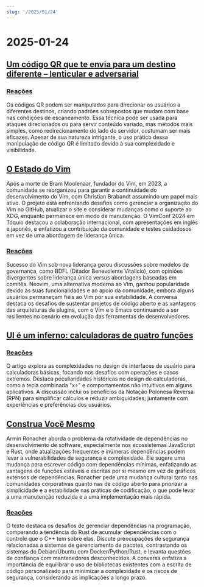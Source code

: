 ```yaml
---
slug: '/2025/01/24'
---
```


# 2025-01-24

## [Um código QR que te envia para um destino diferente – lenticular e adversarial](https://mstdn.social/@isziaui/113874436953157913)

### [Reações](https://news.ycombinator.com/item?id=42809268)

Os códigos QR podem ser manipulados para direcionar os usuários a diferentes destinos, criando padrões sobrepostos que mudam com base nas condições de escaneamento. Essa técnica pode ser usada para ataques direcionados ou para servir conteúdo variado, mas métodos mais simples, como redirecionamento do lado do servidor, costumam ser mais eficazes. Apesar de sua natureza intrigante, o uso prático dessa manipulação de código QR é limitado devido à sua complexidade e visibilidade.

## [O Estado do Vim](https://lwn.net/Articles/1002342/)

Após a morte de Bram Moolenaar, fundador do Vim, em 2023, a comunidade se reorganizou para garantir a continuidade do desenvolvimento do Vim, com Christian Brabandt assumindo um papel mais ativo. O projeto está enfrentando desafios como gerenciar a organização do Vim no GitHub, atualizar o site e considerar mudanças como o suporte ao XDG, enquanto permanece em modo de manutenção. O VimConf 2024 em Tóquio destacou a colaboração internacional, com apresentações em inglês e japonês, e enfatizou a contribuição da comunidade e testes cuidadosos em vez de uma abordagem de liderança única.

### [Reações](https://news.ycombinator.com/item?id=42810176)

Sucesso do Vim sob nova liderança gerou discussões sobre modelos de governança, como BDFL (Ditador Benevolente Vitalício), com opiniões divergentes sobre liderança única versus abordagens baseadas em comitês. Neovim, uma alternativa moderna ao Vim, ganhou popularidade devido às suas funcionalidades e ao apoio da comunidade, embora alguns usuários permaneçam fiéis ao Vim por sua estabilidade. A conversa destaca os desafios de sustentar projetos de código aberto e as vantagens das arquiteturas de plugins, com o Vim e o Emacs continuando a ser resilientes no cenário em evolução das ferramentas de desenvolvedores.

## [UI é um inferno: calculadoras de quatro funções](https://lcamtuf.substack.com/p/ui-is-hell-four-function-calculators)

### [Reações](https://news.ycombinator.com/item?id=42810300)

O artigo explora as complexidades no design de interfaces de usuário para calculadoras básicas, focando nos desafios com operações e casos extremos. Destaca peculiaridades históricas no design de calculadoras, como a tecla combinada "x÷" e comportamentos não intuitivos em alguns aplicativos. A discussão inclui os benefícios da Notação Polonesa Reversa (RPN) para simplificar cálculos e reduzir ambiguidades, juntamente com experiências e preferências dos usuários.

## [Construa Você Mesmo](https://lucumr.pocoo.org/2025/1/24/build-it-yourself/)

Armin Ronacher aborda o problema da rotatividade de dependências no desenvolvimento de software, especialmente nos ecossistemas JavaScript e Rust, onde atualizações frequentes e inúmeras dependências podem levar a vulnerabilidades de segurança e complexidade. Ele sugere uma mudança para escrever código com dependências mínimas, enfatizando as vantagens de funções estáveis e escritas por si mesmo em vez de gráficos extensos de dependências. Ronacher pede uma mudança cultural tanto nas comunidades corporativas quanto nas de código aberto para priorizar a simplicidade e a estabilidade nas práticas de codificação, o que pode levar a uma manutenção reduzida e a uma implementação mais rápida.

### [Reações](https://news.ycombinator.com/item?id=42812641)

O texto destaca os desafios de gerenciar dependências na programação, comparando a tendência do Rust de acumular dependências com o controle que o C++ tem sobre elas. Discute preocupações de segurança relacionadas a sistemas de gerenciamento de pacotes, contrastando os sistemas do Debian/Ubuntu com Docker/Python/Rust, e levanta questões de confiança com mantenedores desconhecidos. A conversa enfatiza a importância de equilibrar o uso de bibliotecas existentes com a escrita de código personalizado para minimizar a complexidade e os riscos de segurança, considerando as implicações a longo prazo.

<head>
  <meta property="og:title" content="Um código QR que te envia para um destino diferente – lenticular e adversarial" />
  <meta property="og:type" content="website" />
  <meta property="og:image" content="https://og.cho.sh/api/og/?title=Um%20c%C3%B3digo%20QR%20que%20te%20envia%20para%20um%20destino%20diferente%20%E2%80%93%20lenticular%20e%20adversarial&subheading=sexta-feira%2C%2024%20de%20janeiro%20de%202025%3A%20Resumo%20do%20Hacker%20News" />
</head>
